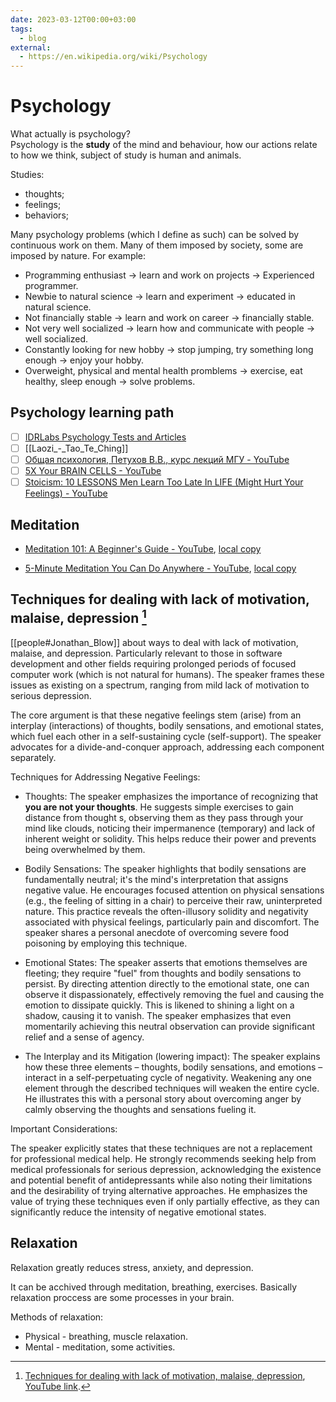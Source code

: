 ```yaml
---
date: 2023-03-12T00:00+03:00
tags:
  - blog
external:
  - https://en.wikipedia.org/wiki/Psychology
---
```


# Psychology

What actually is psychology?
<br class="f">
Psychology is the **study** of the mind and behaviour, how our actions relate to how
we think, subject of study is human and animals.

Studies:

- thoughts;
- feelings;
- behaviors;

Many psychology problems (which I define as such) can be solved by continuous
work on them. Many of them imposed by society, some are imposed by nature. For
example:

- Programming enthusiast → learn and work on projects → Experienced programmer.
- Newbie to natural science → learn and experiment → educated in natural
  science.
- Not financially stable → learn and work on career → financially stable.
- Not very well socialized → learn how and communicate with people → well
  socialized.
- Constantly looking for new hobby → stop jumping, try something long enough →
  enjoy your hobby.
- Overweight, physical and mental health promblems → exercise, eat healthy,
  sleep enough → solve problems.

## Psychology learning path

- [ ] [IDRLabs Psychology Tests and Articles](https://www.idrlabs.com/)
- [ ] [[Laozi_-_Tao_Te_Ching]]
- [ ] [Общая психология, Петухов В.В., курс лекций МГУ - YouTube](https://www.youtube.com/playlist?list=PLWsL2KQ39BExodEpTCWHUtXxezWnGCPyW)
- [ ] [5X Your BRAIN CELLS - YouTube](https://www.youtube.com/watch?v=lSwHXE9LohA)
- [ ] [Stoicism: 10 LESSONS Men Learn Too Late In LIFE (Might Hurt Your Feelings) - YouTube](https://www.youtube.com/watch?v=CrhJBvGgwpg)

## Meditation

- [Meditation 101: A Beginner's Guide -
  YouTube](https://www.youtube.com/watch?v=o-kMJBWk9E0), [local
  copy](file:///home/inom/Arts_and_Entertainment/audiovisual/health/Meditation_101_A_Beginner_s_Guide_o-kMJBWk9E0_.mp4)

- [5-Minute Meditation You Can Do Anywhere -
  YouTube](https://www.youtube.com/watch?v=inpok4MKVLM), [local
  copy](file:///home/inom/Arts_and_Entertainment/audiovisual/health/5-Minute_Meditation_You_Can_Do_Anywhere_inpok4MKVLM.mp4)

## Techniques for dealing with lack of motivation, malaise, depression [^1]

<!-- TODO: move into note. -->

[[people#Jonathan_Blow]] about ways to deal with lack of motivation, malaise,
and depression. Particularly relevant to those in software development and other
fields requiring prolonged periods of focused computer work (which is not
natural for humans). The speaker frames these issues as existing on a spectrum,
ranging from mild lack of motivation to serious depression.

The core argument is that these negative feelings stem (arise) from an interplay
(interactions) of thoughts, bodily sensations, and emotional states, which fuel
each other in a self-sustaining cycle (self-support). The speaker advocates for
a divide-and-conquer approach, addressing each component separately.

Techniques for Addressing Negative Feelings:

- Thoughts: The speaker emphasizes the importance of recognizing that **you are
  not your thoughts**.  He suggests simple exercises to gain distance from
  thought s, observing them as they pass through your mind like clouds, noticing
  their impermanence (temporary) and lack of inherent weight or solidity. This
  helps reduce their power and prevents being overwhelmed by them.

- Bodily Sensations: The speaker highlights that bodily sensations are
  fundamentally neutral; it's the mind's interpretation that assigns negative
  value. He encourages focused attention on physical sensations (e.g., the
  feeling of sitting in a chair) to perceive their raw, uninterpreted nature.
  This practice reveals the often-illusory solidity and negativity associated
  with physical feelings, particularly pain and discomfort.  The speaker shares
  a personal anecdote of overcoming severe food poisoning by employing this
  technique.

- Emotional States:  The speaker asserts that emotions themselves are fleeting;
  they require "fuel" from thoughts and bodily sensations to persist.  By
  directing attention directly to the emotional state, one can observe it
  dispassionately, effectively removing the fuel and causing the emotion to
  dissipate quickly. This is likened to shining a light on a shadow, causing it
  to vanish.  The speaker emphasizes that even momentarily achieving this
  neutral observation can provide significant relief and a sense of agency.

- The Interplay and its Mitigation (lowering impact): The speaker explains how
  these three elements – thoughts, bodily sensations, and emotions – interact in
  a self-perpetuating cycle of negativity.  Weakening any one element through
  the described techniques will weaken the entire cycle.  He illustrates this with a
  personal story about overcoming anger by calmly observing the thoughts and
  sensations fueling it.

Important Considerations:

The speaker explicitly states that these techniques are not a replacement for
professional medical help. He strongly recommends seeking help from medical
professionals for serious depression, acknowledging the existence and potential
benefit of antidepressants while also noting their limitations and the
desirability of trying alternative approaches.  He emphasizes the value of
trying these techniques even if only partially effective, as they can
significantly reduce the intensity of negative emotional states.

## Relaxation

Relaxation greatly reduces stress, anxiety, and depression.

It can be acchived through meditation, breathing, exercises. Basically
relaxation proccess are some processes in your brain.

Methods of relaxation:

- Physical - breathing, muscle relaxation.
- Mental - meditation, some activities.

[^1]: [Techniques for dealing with lack of motivation, malaise,
    depression](file:///home/inom/Science/psychology/Blow-Dealing_with_depression/Blow-Dealing_with_depression_i7kh8pNRWOo.mp4),
    [YouTube link](https://www.youtube.com/watch?v=i7kh8pNRWOo).
